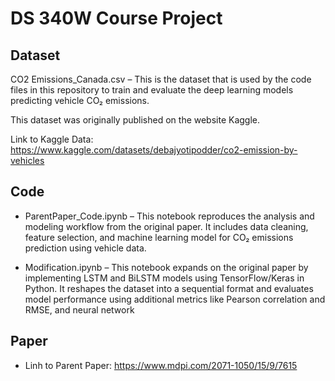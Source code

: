 # DS 340W Course Project

## Dataset

CO2 Emissions_Canada.csv – This is the dataset that is used by the code files in this repository to train and evaluate the deep learning models predicting vehicle CO₂ emissions.

This dataset was originally published on the website Kaggle.

Link to Kaggle Data: https://www.kaggle.com/datasets/debajyotipodder/co2-emission-by-vehicles

##  Code
- ParentPaper_Code.ipynb – This notebook reproduces the analysis and modeling workflow from the original paper. It includes data cleaning, feature selection, and machine learning model for CO₂ emissions prediction using vehicle data.

- Modification.ipynb – This notebook expands on the original paper by implementing LSTM and BiLSTM models using TensorFlow/Keras in Python. It reshapes the dataset into a sequential format and evaluates model performance using additional metrics like Pearson correlation and RMSE, and neural network

## Paper

- Linh to Parent Paper: https://www.mdpi.com/2071-1050/15/9/7615



